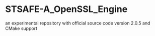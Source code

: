 # STSAFE-A_OpenSSL_Engine
an experimental repository with official source code version 2.0.5 and CMake support 
